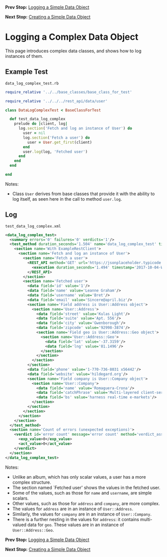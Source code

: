 <!--- GENERATED FILE, DO NOT EDIT --->
**Prev Stop:** [Logging a Simple Data Object](./DataLogSimple.md)

**Next Stop:** [Creating a Simple Data Object](./DataNewSimple.md)


# Logging a Complex Data Object

This page introduces complex data classes, and shows how to log instances of them.

## Example Test

<code>data_log_complex_test.rb</code>
```ruby
require_relative '../../base_classes/base_class_for_test'

require_relative '../../../rest_api/data/user'

class DataLogComplexTest < BaseClassForTest

  def test_data_log_complex
    prelude do |client, log|
      log.section('Fetch and log an instance of User') do
        user = nil
        log.section('Fetch a user') do
          user = User.get_first(client)
        end
        user.log(log, 'Fetched user')
      end
    end
  end

end
```

Notes:

- Class `User` derives from base classes that provide it with the ability to log itself, as seen here in the call to method `user.log`.

## Log

<code>test_data_log_complex.xml</code>
```xml
<data_log_complex_test>
  <summary errors='0' failures='0' verdicts='1'/>
  <test_method duration_seconds='1.504' name='data_log_complex_test' timestamp='2017-10-04-Wed-13.02.01.888'>
    <section name='With ExampleRestClient'>
      <section name='Fetch and log an instance of User'>
        <section name='Fetch a user'>
          <REST_API method='GET' url='https://jsonplaceholder.typicode.com/users'>
            <execution duration_seconds='1.494' timestamp='2017-10-04-Wed-13.02.01.893'/>
          </REST_API>
        </section>
        <section name='Fetched user'>
          <data field='id' value='1'/>
          <data field='name' value='Leanne Graham'/>
          <data field='username' value='Bret'/>
          <data field='email' value='Sincere@april.biz'/>
          <section name='Field address is User::Address object'>
            <section name='User::Address'>
              <data field='street' value='Kulas Light'/>
              <data field='suite' value='Apt. 556'/>
              <data field='city' value='Gwenborough'/>
              <data field='zipcode' value='92998-3874'/>
              <section name='Field geo is User::Address::Geo object'>
                <section name='User::Address::Geo'>
                  <data field='lat' value='-37.3159'/>
                  <data field='lng' value='81.1496'/>
                </section>
              </section>
            </section>
          </section>
          <data field='phone' value='1-770-736-8031 x56442'/>
          <data field='website' value='hildegard.org'/>
          <section name='Field company is User::Company object'>
            <section name='User::Company'>
              <data field='name' value='Romaguera-Crona'/>
              <data field='catchPhrase' value='Multi-layered client-server neural-net'/>
              <data field='bs' value='harness real-time e-markets'/>
            </section>
          </section>
        </section>
      </section>
    </section>
  </test_method>
  <section name='Count of errors (unexpected exceptions)'>
    <verdict id='error count' message='error count' method='verdict_assert_equal?' outcome='passed' volatile='true'>
      <exp_value>0</exp_value>
      <act_value>0</act_value>
    </verdict>
  </section>
</data_log_complex_test>
```

Notes:

- Unlike an album, which has only scalar values, a user has a more complex structure.
- The section named `Fetched user' shows the values in the fetched user.
- Some of the values, such as those for `name` and `username`, are simple scalars.
- Other values, such as those for `address` and `company`, are more complex.
- The values for `address` are in an instance of `User::Address`.
- Similarly, the values for `company` are in an instance of `User::Company`.
- There is a further nesting in the values for `address`:  it contains multi-valued data for `geo`.  These values are in an instance of `User::Address::Geo`.

**Prev Stop:** [Logging a Simple Data Object](./DataLogSimple.md)

**Next Stop:** [Creating a Simple Data Object](./DataNewSimple.md)

